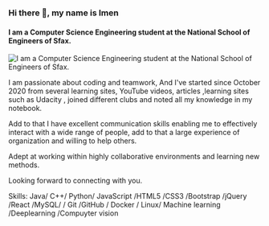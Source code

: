 ### Hi there 👋, my name is Imen
#### I am a Computer Science Engineering student at the National School of Engineers of Sfax. 
![I am a Computer Science Engineering student at the National School of Engineers of Sfax. ](https://img.freepik.com/free-vector/artificial-intelligence-robots-cyborg-with-infinity-symbol_107791-4668.jpg?w=1380)

I am passionate about coding and teamwork, And I've started since October 2020 from several learning sites, YouTube videos, articles ,learning sites such as Udacity , joined different clubs and noted all my knowledge in my notebook.

Add to that I have excellent communication skills enabling me to effectively interact with a wide range of people, add to that a large experience of organization and willing to help others.

 Adept at working within highly collaborative environments and learning new methods.

Looking forward to connecting with you.

Skills: Java/ C++/ Python/ JavaScript /HTML5 /CSS3 /Bootstrap /jQuery /React /MySQL/ / Git /GitHub / Docker / Linux/ Machine learning /Deeplearning /Compuyter vision 
